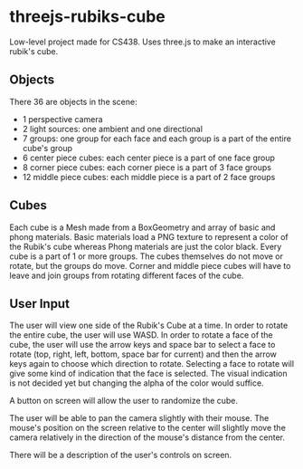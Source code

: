 # threejs-rubiks-cube
Low-level project made for CS438. Uses three.js to make an interactive rubik's cube.

## Objects

There 36 are objects in the scene:

- 1 perspective camera
- 2 light sources: one ambient and one directional
- 7 groups: one group for each face and each group is a part of the entire cube's group
- 6 center piece cubes: each center piece is a part of one face group
- 8 corner piece cubes: each corner piece is a part of 3 face groups
- 12 middle piece cubes: each middle piece is a part of 2 face groups

## Cubes

Each cube is a Mesh made from a BoxGeometry and array of basic and phong materials. Basic materials load a PNG texture to represent a color of the Rubik's cube whereas Phong materials are just the color black. Every cube is a part of 1 or more groups. The cubes themselves do not move or rotate,
but the groups do move. Corner and middle piece cubes will have to leave and join groups from rotating different faces of the cube. 

## User Input

The user will view one side of the Rubik's Cube at a time. In order to rotate the entire cube, the user will use WASD. In order to rotate a face of the cube, the user will use the arrow keys and space bar to select a face to rotate (top, right, left, bottom, space bar for current) and then the arrow keys again to choose which direction to rotate. Selecting a face to rotate will give some kind of indication that the face is selected. The visual indication is not decided yet but changing the alpha of the color would suffice. 

A button on screen will allow the user to randomize the cube. 

The user will be able to pan the camera slightly with their mouse. The mouse's position on the screen relative to the center will slightly move the camera relatively in the direction of the mouse's distance from the center.

There will be a description of the user's controls on screen.
